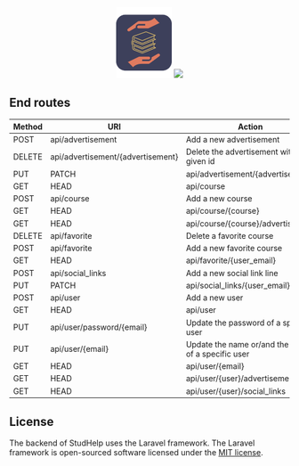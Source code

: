<p align="center"><a href="https://github.com/vaklein/StudHelp-Android" target="_blank"><img src="https://raw.githubusercontent.com/vaklein/StudHelp-Android/main/LogoStudHelp.png?token=AKTQAWOVG4G55RP3QYG5XOLAOV2RC" width="100"></a>
<a href="https://laravel.com" target="_blank"><img src="https://raw.githubusercontent.com/laravel/art/master/logo-lockup/5%20SVG/2%20CMYK/1%20Full%20Color/laravel-logolockup-cmyk-red.svg" width="400"></a>
</p>


## End routes

| Method    | URI                               | Action                                                     |
|-----------|-----------------------------------|------------------------------------------------------------|
| POST      | api/advertisement                 | Add a new advertisement                                    |
| DELETE    | api/advertisement/{advertisement} | Delete the advertisement with a given id                   |
| PUT|PATCH | api/advertisement/{advertisement} | Update the content of an advertisement                     |
| GET|HEAD  | api/course                        | Get all the courses                                        |
| POST      | api/course                        | Add a new course                                           |
| GET|HEAD  | api/course/{course}               | Get a specific course with a given id                      |
| GET|HEAD  | api/course/{course}/advertisement | Get all the advertisement of a specific course             |
| DELETE    | api/favorite                      | Delete a favorite course                                   |
| POST      | api/favorite                      | Add a new favorite course                                  |
| GET|HEAD  | api/favorite/{user_email}         | Get all the favorite courses of a specific user            |
| POST      | api/social_links                  | Add a new social link line                                 |
| PUT|PATCH | api/social_links/{user_email}     | Update the social links of a specific user                 |
| POST      | api/user                          | Add a new user                                             |
| GET|HEAD  | api/user                          | Get all the users                                          |
| PUT       | api/user/password/{email}         | Update the password of a specific user                     |
| PUT       | api/user/{email}                  | Update the name or/and the email of a specific user        |
| GET|HEAD  | api/user/{email}                  | Get a specific user                                        |
| GET|HEAD  | api/user/{user}/advertisement     | Get all the advertisement of a specific user               |
| GET|HEAD  | api/user/{user}/social_links      | Get the social links of a specific user                    |
## License
The backend of StudHelp uses the Laravel framework. The Laravel framework is open-sourced software licensed under the [MIT license](https://opensource.org/licenses/MIT).
